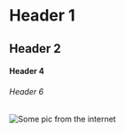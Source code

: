 # Header 1
## Header 2

#### Header 4 

###### Header 6

![Some pic from the internet](https://en.wiktionary.org/wiki/picture#/media/File:Escaping_criticism-by_pere_borrel_del_caso.png)
